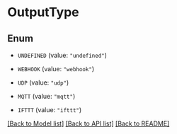 # OutputType

## Enum


* `UNDEFINED` (value: `"undefined"`)

* `WEBHOOK` (value: `"webhook"`)

* `UDP` (value: `"udp"`)

* `MQTT` (value: `"mqtt"`)

* `IFTTT` (value: `"ifttt"`)


[[Back to Model list]](../README.md#documentation-for-models) [[Back to API list]](../README.md#documentation-for-api-endpoints) [[Back to README]](../README.md)


